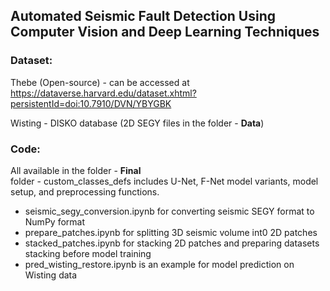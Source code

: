 ## Automated Seismic Fault Detection Using Computer Vision and Deep Learning Techniques 

### Dataset: 
Thebe (Open-source) - can be accessed at 
https://dataverse.harvard.edu/dataset.xhtml?persistentId=doi:10.7910/DVN/YBYGBK

Wisting - DISKO database (2D SEGY files in the folder - **Data**)

### Code:
All available in the folder - **Final**  
folder - custom_classes_defs includes U-Net, F-Net model variants, model setup, and preprocessing functions.  

- seismic_segy_conversion.ipynb for converting seismic SEGY format to NumPy format  
- prepare_patches.ipynb for splitting 3D seismic volume int0 2D patches   
- stacked_patches.ipynb for stacking 2D patches and preparing datasets stacking before model training  
- pred_wisting_restore.ipynb is an example for model prediction on Wisting data  









